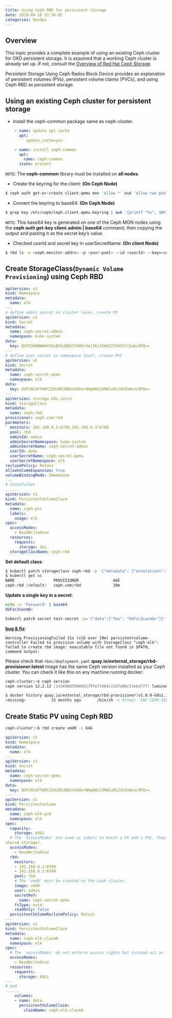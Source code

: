 ```yaml
---
title: Using Ceph RBD for persistent storage
date: 2019-09-16 22:34:02
categories: DevOps
---
```

## Overview

This topic provides a complete example of using an existing Ceph cluster for OKD persistent storage. It is assumed that a working Ceph cluster is already set up. If not, consult the [Overview of Red Hat Ceph Storage](https://access.redhat.com/products/red-hat-ceph-storage).

Persistent Storage Using Ceph Rados Block Device provides an explanation of persistent volumes (PVs), persistent volume claims (PVCs), and using Ceph RBD as persistent storage.


## Using an existing Ceph cluster for persistent storage

<!-- more -->

* Install the ceph-common package same as ceph-cluster.

```yaml
    - name: update apt cache
      apt:
         update_cache=yes

    - name: install ceph-common
      apt:
        name: ceph-common
      state: present
```

`NOTE`: The **ceph-common** library must be installed on **all nodes**.

* Create the keyring for the client: **(On Ceph Node)**

```zsh
$ ceph auth get-or-create client.qemu mon 'allow *' osd 'allow rwx pool=rbd' -o /etc/ceph/ceph.client.qemu.keyring
```

* Convert the keyring to base64: **(On Ceph Node)**

```zsh
$ grep key /etc/ceph/ceph.client.qemu.keyring | awk '{printf "%s", $NF}' | base64
```

`NOTE`: This base64 key is generated on one of the Ceph MON nodes using the **ceph auth get-key client.admin | base64** command, then copying the output and pasting it as the secret key’s value.

* Checked userId and secret key in userSecretName: **(On client Node)**

```zsh
$ rbd ls -m <ceph-monitor-addrs> -p <your-pool> --id <userId> --key=<ceph secret key of userId>
```

## Create StorageClass(`Dynamic Volume Provisioning`) using Ceph RBD

```yaml
apiVersion: v1
kind: Namespace
metadata:
  name: elk
---
# define admin secret on cluster level, create PV
apiVersion: v1
kind: Secret
metadata:
  name: ceph-secret-admin
  namespace: kube-system
data:
  key: QVFEQUNWWmRmTUxBSkJBQXlSV88rUm11RzJSb0J2Tk9SVllSaGc9PQ==
---
# define user secret on namespace level, create PVC
apiVersion: v1
kind: Secret
metadata:
  name: ceph-secret-qemu
  namespace: elk
data:
  key: QVFCNldYTmRtZ29iREJBQSt4dXorNHp0Wi33RWluR1J4U1hWcnc9PQ==
---
apiVersion: storage.k8s.io/v1
kind: StorageClass
metadata:
  name: ceph-rbd
provisioner: ceph.com/rbd
parameters:
  monitors: 192.168.0.2:6789,192.168.0.3:6789
  pool: rbd
  adminId: admin
  adminSecretNamespace: kube-system
  adminSecretName: ceph-secret-admin
  userId: qemu
  userSecretName: ceph-secret-qemu
  userSecretNamespace: elk
reclaimPolicy: Retain
allowVolumeExpansion: true
volumeBindingMode: Immediate
---
# StatefulSet
......
apiVersion: v1
kind: PersistentVolumeClaim
metadata:
  name: ceph-pvc
  labels:
    usage: elk
spec:
  accessModes:
    - ReadWriteOnce
  resources:
    requests:
      storage: 1Gi
  storageClassName: ceph-rbd    
```

**Set default class**:

```zsh
$ kubectl patch storageclass ceph-rbd -p '{"metadata": {"annotations":{"storageclass.kubernetes.io/is-default-class":"true"}}}'
$ kubectl get sc
NAME                 PROVISIONER               AGE
ceph-rbd (default)   ceph.com/rbd              10m
```

**Update a single key in a secret**:

```zsh
echo -n 'Password' | base64
UGFzc3cwcmQ=

kubectl patch secret test-secret -p='{"data":{"foo": "UGFzc3cwcmQ="}}' -v=1
```

**[bug & fix](
https://github.com/kubernetes/kubernetes/issues/38923#issuecomment-315255075)**:

```text
Warning ProvisioningFailed 31s (x16 over 19m) persistentvolume-controller Failed to provision volume with StorageClass "ceph-elk": failed to create rbd image: executable file not found in $PATH, command output:
```

Please check that `rbac/deployment.yaml` **quay.io/external_storage/rbd-provisioner:latest** image has the same Ceph version installed as your Ceph cluster. You can check it like this on any machine running docker:

```zsh
ceph-cluster:~$ ceph version
ceph version 12.2.12 (1436006594665279fe734b4c15d7e08c13ebd777) luminous (stable)

$ docker history quay.io/external_storage/rbd-provisioner:v1.0.0-k8s1.10 | grep CEPH_VERSION
<missing>           15 months ago       /bin/sh -c #(nop)  ENV CEPH_VERSION=luminous    0B
```

## Create Static PV using Ceph RBD

```zsh
ceph-cluster:~$ rbd create vmd0 -s 64G
```

```yaml
apiVersion: v1
kind: Namespace
metadata:
  name: elk
---
apiVersion: v1
kind: Secret
metadata:
  name: ceph-secret-qemu
  namespace: elk
data:
  key: QVFCNldYTmRtZ29iREJBQSt4dXorNHp0Wi33RWluR1J4U1hWcnc9PQ==
---
apiVersion: v1
kind: PersistentVolume
metadata:
  name: ceph-elk-pv0
  namespace: elk
spec:
  capacity:
    storage: 64Gi
  # The 'accessModes' are used as labels to match a PV and a PVC. They currently do not define any form of access control. All block storage is defined to be single user (non-
shared storage).
  accessModes:
    - ReadWriteOnce
  rbd:
    monitors:
    - 192.168.0.2:6789
    - 192.168.0.3:6789
    pool: rbd
    # The 'vmd0' must be created on the Ceph cluster.
    image: vmd0
    user: admin
    secretRef:
      name: ceph-secret-qemu
    fsType: ext4
    readOnly: false
  persistentVolumeReclaimPolicy: Retain
---
apiVersion: v1
kind: PersistentVolumeClaim
metadata:
  name: ceph-elk-claim0
  namespace: elk
spec:
  # The 'accessModes' do not enforce access rights but instead act as labels to match a PV to a PVC.
  accessModes:
    - ReadWriteOnce
  resources:
    requests:
      storage: 64Gi
---
# pod
......
    volumes:
    - name: data
      persistentVolumeClaim:
        claimName: ceph-elk-claim0      
```
